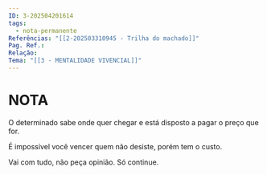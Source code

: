 ```yaml
---
ID: 3-202504201614
tags:
  - nota-permanente
Referências: "[[2-202503310945 - Trilha do machado]]"
Pag. Ref.: 
Relação: 
Tema: "[[3 - MENTALIDADE VIVENCIAL]]"
---
```

# NOTA 

O determinado sabe onde quer chegar e está disposto a pagar o preço que for.

É impossível você vencer quem não desiste, porém tem o custo.

Vai com tudo, não peça opinião. Só continue.

